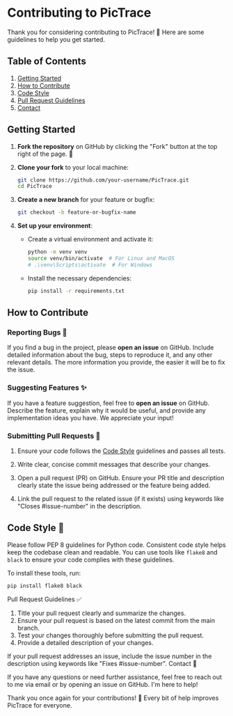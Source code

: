 # Contributing to PicTrace

Thank you for considering contributing to PicTrace! 🎉 Here are some guidelines to help you get started.

## Table of Contents

1. [Getting Started](#getting-started)
2. [How to Contribute](#how-to-contribute)
3. [Code Style](#code-style)
4. [Pull Request Guidelines](#pull-request-guidelines)
5. [Contact](#contact)

## Getting Started

1. **Fork the repository** on GitHub by clicking the "Fork" button at the top right of the page. 🍴

2. **Clone your fork** to your local machine:
    ```bash
    git clone https://github.com/your-username/PicTrace.git
    cd PicTrace
    ```

3. **Create a new branch** for your feature or bugfix:
    ```bash
    git checkout -b feature-or-bugfix-name
    ```

4. **Set up your environment**:
    - Create a virtual environment and activate it:
        ```bash
        python -m venv venv
        source venv/bin/activate  # For Linux and MacOS
        # .\venv\Scripts\activate  # For Windows
        ```
    - Install the necessary dependencies:
        ```bash
        pip install -r requirements.txt
        ```

## How to Contribute

### Reporting Bugs 🐛

If you find a bug in the project, please **open an issue** on GitHub. Include detailed information about the bug, steps to reproduce it, and any other relevant details. The more information you provide, the easier it will be to fix the issue.

### Suggesting Features ✨

If you have a feature suggestion, feel free to **open an issue** on GitHub. Describe the feature, explain why it would be useful, and provide any implementation ideas you have. We appreciate your input!

### Submitting Pull Requests 🚀

1. Ensure your code follows the [Code Style](#code-style) guidelines and passes all tests.

2. Write clear, concise commit messages that describe your changes.

3. Open a pull request (PR) on GitHub. Ensure your PR title and description clearly state the issue being addressed or the feature being added.

4. Link the pull request to the related issue (if it exists) using keywords like "Closes #issue-number" in the description.

## Code Style 📝

Please follow PEP 8 guidelines for Python code. Consistent code style helps keep the codebase clean and readable. You can use tools like `flake8` and `black` to ensure your code complies with these guidelines.

To install these tools, run:
```bash
pip install flake8 black
```

Pull Request Guidelines ✅
1. Title your pull request clearly and summarize the changes.
2. Ensure your pull request is based on the latest commit from the main branch.
3. Test your changes thoroughly before submitting the pull request.
4. Provide a detailed description of your changes.

If your pull request addresses an issue, include the issue number in the description using keywords like "Fixes #issue-number".
Contact 📧

If you have any questions or need further assistance, feel free to reach out to me via email or by opening an issue on GitHub. I'm here to help!

Thank you once again for your contributions! 🙌 Every bit of help improves PicTrace for everyone.
